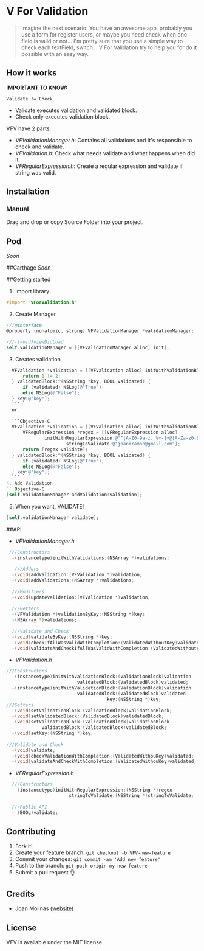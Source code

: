 # V For Validation

>Imagine the next scenario: You have an awesome app, probably you use a form for register
>users, or maybe you need check when one field is valid or not...
>I'm pretty sure that you use a simple way to check each textField, switch...
>V For Validation try to help you for do it possible with an easy way.

## How it works

**IMPORTANT TO KNOW:** 

    Validate != Check

- Validate executes validation and validated block.
- Check only executes validation block.

VFV have 2 parts:

  - *VFValidationManager.h*: Contains all validations and It's responsible to check and validate.
  - *VFValidation.h*: Check what needs validate and what happens when did it.
  - *VFRegularExpression.h*: Create a regular expression and validate if string was valid.
  

## Installation

### Manual
Drag and drop or copy Source Folder into your project.

## Pod
*Soon*

##Carthage 
*Soon*

##Getting started
  
  1. Import library
  ```Objective-C
  #import "VForValidation.h"
  ```
 
  2. Create Manager
  ```Objective-C
  ///@interface
  @property (nonatomic, strong) VFValidationManager *validationManager;
  
  ///-(void)viewDidLoad
  self.validationManager = [[VFValidationManager alloc] init];
  ```
 
  3. Creates validation
  ```Objective-C
    VFValidation *validation = [[VFValidation alloc] initWithValidationBlock:^BOOL{
        return 1 != 2;
    } validatedBlock:^(NSString *key, BOOL validated) {
        if (validated) NSLog(@"True");
        else NSLog(@"False");
    } key:@"key"];
    ```
    or
    
    ```Objective-C
    VFValidation *validation = [[VFValidation alloc] initWithValidationBlock:^BOOL{
        VFRegularExpression *regex = [[VFRegularExpression alloc]   
                initWithRegularExpression:@"^[A-Z0-9a-z._%+-]+@[A-Za-z0-9.-]+\\.[A-Za-z]{2,4}$" 
                        stringToValidate:@"joanmramon@gmail.com"];
        return [regex validate];
    } validatedBlock:^(NSString *key, BOOL validated) {
        if (validated) NSLog(@"True");
        else NSLog(@"False");
    } key:@"key"];
    ```
  4. Add Validation
  ```Objective-C
  [self.validationManager addValidation:validation]; 
  ```
  
  5. When you want, VALIDATE!
  ```Objective-C
  [self.validationManager validate];
  ```
  
##API
  - *VFValidationManager.h*
  ```Objective-C
   ///Constructors
    -(instancetype)initWithValidations:(NSArray *)validations;
    
     ///Adders
    -(void)addValidation:(VFValidation *)validation;
    -(void)addValidations:(NSArray *)validations;
    
    ///Modifiers
    -(void)updateValidation:(VFValidation *)validation;
    
    ///Getters
    -(VFValidation *)validationByKey:(NSString *)key;
    -(NSArray *)validations;
    
    ///Validate and Check
    -(void)validateByKey:(NSString *)key;
    -(void)checkIfAllWasValidWithCompletion:(ValidatedWithoutKey)validated;
    -(void)validateAndCheckIfAllWasValidWithCompletion:(ValidatedWithoutKey)validated;
  ```

  
  - *VFValidation.h*
  ```Objective-C
  ///Constructors
    -(instancetype)initWithValidationBlock:(ValidationBlock)validation
                            validatedBlock:(ValidatedBlock)validated;
    -(instancetype)initWithValidationBlock:(ValidationBlock)validation
                            validatedBlock:(ValidatedBlock)validated
                                       key:(NSString *)key;
  ///Setters
    -(void)setValidationBlock:(ValidationBlock)validationBlock;
    -(void)setValidatedBlock:(ValidatedBlock)validatedBlock;
    -(void)setValidationBlock:(ValidationBlock)validationBlock
               validatedBlock:(ValidatedBlock)validatedBlock;
    -(void)setKey:(NSString *)key;
    
  ///Validate and Check
    -(void)validate;
    -(void)checkValidationWithCompletion:(ValidatedWithouKey)validated;
    -(void)validateAndCheckWithCompletion:(ValidatedWithouKey)validated;
  ```
  
  - *VFRegularExpression.h*
  ```Objective-C
    ///Constructors
    - (instancetype)initWithRegularExpression:(NSString *)regex
                         stringToValidate:(NSString *)stringToValidate;
                         
    ///Public API
    - (BOOL)validate;
  ```
 
## Contributing

1. Fork it!
2. Create your feature branch: `git checkout -b VFV-new-feature`
3. Commit your changes: `git commit -am 'Add new feature'`
4. Push to the branch: `git push origin my-new-feature`
5. Submit a pull request 👌

## Credits
 - Joan Molinas ([website](http://www.joanmolinas.com))

## License

VFV is available under the MIT license.

